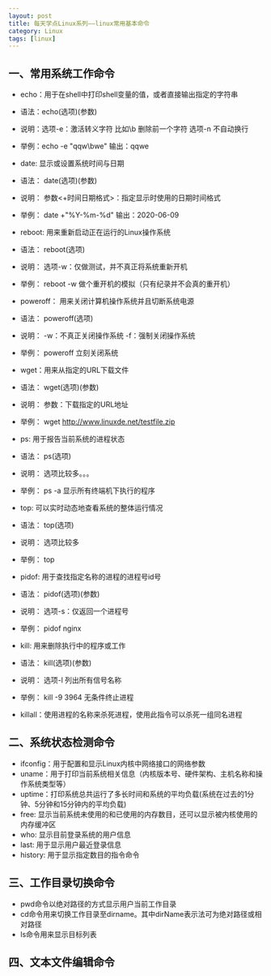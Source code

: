 ```yaml
---
layout: post
title: 每天学点Linux系列——linux常用基本命令
category: Linux
tags: [linux]
---
```


## 一、常用系统工作命令

- echo：用于在shell中打印shell变量的值，或者直接输出指定的字符串
- 语法：echo(选项)(参数)
- 说明：选项-e：激活转义字符 比如\b 删除前一个字符    选项-n 不自动换行
- 举例：echo -e  "qqw\bwe"    输出：qqwe


- date: 显示或设置系统时间与日期
- 语法： date(选项)(参数)
- 说明： 参数<+时间日期格式>：指定显示时使用的日期时间格式
- 举例： date +"%Y-%m-%d"   输出：2020-06-09


- reboot: 用来重新启动正在运行的Linux操作系统
- 语法： reboot(选项)
- 说明： 选项-w：仅做测试，并不真正将系统重新开机
- 举例： reboot -w    做个重开机的模拟（只有纪录并不会真的重开机）


- poweroff： 用来关闭计算机操作系统并且切断系统电源
- 语法： poweroff(选项)
- 说明： -w：不真正关闭操作系统   -f：强制关闭操作系统
- 举例： poweroff   立刻关闭系统


- wget：用来从指定的URL下载文件
- 语法： wget(选项)(参数)
- 说明： 参数：下载指定的URL地址
- 举例： wget http://www.linuxde.net/testfile.zip


- ps: 用于报告当前系统的进程状态
- 语法： ps(选项)
- 说明： 选项比较多。。。
- 举例： ps -a  显示所有终端机下执行的程序


- top: 可以实时动态地查看系统的整体运行情况
- 语法： top(选项)
- 说明： 选项比较多
- 举例： top


- pidof: 用于查找指定名称的进程的进程号id号
- 语法： pidof(选项)(参数)
- 说明： 选项-s：仅返回一个进程号
- 举例： pidof nginx  


- kill: 用来删除执行中的程序或工作
- 语法： kill(选项)(参数)
- 说明： 选项-l 列出所有信号名称
- 举例： kill -9 3964    无条件终止进程


- killall：使用进程的名称来杀死进程，使用此指令可以杀死一组同名进程


## 二、系统状态检测命令

- ifconfig：用于配置和显示Linux内核中网络接口的网络参数
- uname：用于打印当前系统相关信息（内核版本号、硬件架构、主机名称和操作系统类型等）
- uptime：打印系统总共运行了多长时间和系统的平均负载(系统在过去的1分钟、5分钟和15分钟内的平均负载)
- free: 显示当前系统未使用的和已使用的内存数目，还可以显示被内核使用的内存缓冲区
- who: 显示目前登录系统的用户信息
- last: 用于显示用户最近登录信息
- history: 用于显示指定数目的指令命令


## 三、工作目录切换命令

- pwd命令以绝对路径的方式显示用户当前工作目录
- cd命令用来切换工作目录至dirname。其中dirName表示法可为绝对路径或相对路径
- ls命令用来显示目标列表


## 四、文本文件编辑命令

